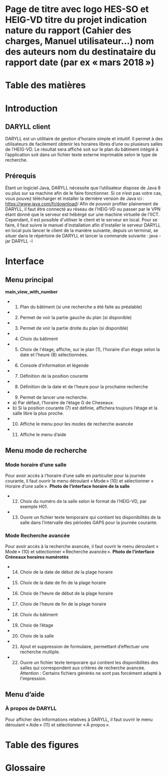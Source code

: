 # Page de titre avec logo HES-SO et HEIG-VD titre du projet indication nature du rapport (Cahier des charges, Manuel utilisateur...) nom des auteurs nom du destinataire du rapport date (par ex « mars 2018 »)
# Table des matières
# Introduction
## DARYLL client
DARYLL est un utilitaire de gestion d’horaire simple et intuitif. Il permet à des utilisateurs de facilement obtenir les horaires libres d’une ou plusieurs salles de l’HEIG-VD. Le résultat sera affiché soit sur le plan du bâtiment intégré à l’application soit dans un fichier texte externe imprimable selon le type de recherche.
## Prérequis
Étant un logiciel Java, DARYLL nécessite que l’utilisateur dispose de Java 8 ou plus sur sa machine afin de le faire fonctionner. Si ce n’est pas votre cas, vous pouvez télécharger et installer la dernière version de Java ici : <https://www.java.com/fr/download>/
Afin de pouvoir profiter plainement de DARYLL, il faut être connecté au réseau de l'HEIG-VD ou passer par le VPN étant donné que le serveur est hébérgé sur une machine virtuelle de l'IICT.
Cependant, il est possible d'utiliser le client et le serveur en local.
Pour se faire, il faut suivre le manuel d'installation afin d'installer le serveur DARYLL en local puis lancer le client de la manière suivante, depuis un terminal, se situer dans le répértoire de DARYLL et lancer la commande suivante : java -jar DARYLL -l
# Interface
## Menu principal
**main_view_with_number**
- 1) Plan du bâtiment (si une recherche a été faite au préalable)
- 2) Permet de voir la partie gauche du plan (si disponible)
- 3) Permet de voir la partie droite du plan (si disponible)
- 4) Choix du bâtiment
- 5) Choix de l'étage, affiche, sur le plan (1), l’horaire d’un étage selon la date et l’heure (8) sélectionnées.
- 6) Console d’information et légende
- 7) Définition de la position courante
- 8) Définition de la date et de l’heure pour la prochaine recherche
- 9) Permet de lancer une recherche.
- a) Par défaut, l’horaire de l’étage G de Cheseaux.
- b) Si la position courante (7) est définie, affichera toujours l’étage et la salle libre la plus proche.
- 10) Affiche le menu pour les modes de recherche avancée
- 11) Affiche le menu d’aide
## Menu mode de recherche
### Mode horaire d’une salle
Pour avoir accès à l’horaire d’une salle en particulier pour la journée courante, il faut ouvrir le menu déroulant « Mode » (10) et sélectionner « Horaire d’une salle ».
**Photo de l’interface horaire de la salle**
- 12) Choix du numéro de la salle selon le format de l’HEIG-VD, par exemple H01.
- 13) Ouvre un fichier texte temporaire qui contient les disponibilités de la salle dans l’intervalle des périodes GAPS pour la journée courante.
### Mode Recherche avancée
Pour avoir accès à la recherche avancée, il faut ouvrir le menu déroulant « Mode » (10) et sélectionner « Recherche avancée ».
**Photo de l’interface Créneaux horaires numérotés**
- 14) Choix de la date de début de la plage horaire
- 15) Choix de la date de fin de la plage horaire
- 16) Choix de l’heure de début de la plage horaire
- 17) Choix de l’heure de fin de la plage horaire
- 18) Choix du bâtiment
- 19) Choix de l’étage
- 20) Choix de la salle
- 21) Ajout et suppression de formulaire, permettant d’effectuer une recherche multiple.
- 22) Ouvre un fichier texte temporaire qui contient les disponibilités des salles qui correspondent aux critères de recherche avancée. Attention : Certains fichiers générés ne sont pas forcément adapté à l'impression.
## Menu d’aide
### À propos de DARYLL
Pour afficher des informations relatives à DARYLL, il faut ouvrir le menu déroulant « Aide » (11) et sélectionner « À propos ».
# Table des figures
# Glossaire
